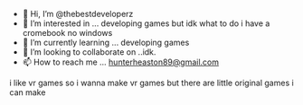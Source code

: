 - 👋 Hi, I’m @thebestdeveloperz
- 👀 I’m interested in ... developing games but idk what to do i have a cromebook no windows
- 🌱 I’m currently learning ... developing games
- 💞️ I’m looking to collaborate on ..idk.
- 📫 How to reach me ... hunterheaston89@gmail.com

<!---
thebestdeveloperz/thebestdeveloperz is a ✨ special ✨ repository because its `README.md` (this file) appears on your GitHub profile.
You can click the Preview link to take a look at your changes.
--->

i like vr games so i wanna make vr games but there are little original games i can make
